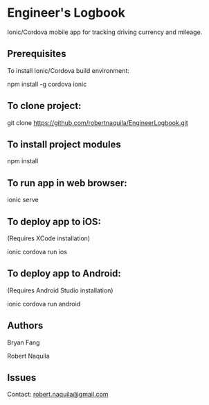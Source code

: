 
# Engineer's Logbook

Ionic/Cordova mobile app for tracking driving currency and mileage. 

## Prerequisites

To install Ionic/Cordova build environment:

npm install -g cordova ionic

## To clone project: 

git clone https://github.com/robertnaquila/EngineerLogbook.git

## To install project modules

npm install

## To run app in web browser:

ionic serve

## To deploy app to iOS:

(Requires XCode installation)

ionic cordova run ios

## To deploy app to Android:

(Requires Android Studio installation)

ionic cordova run android

## Authors

Bryan Fang

Robert Naquila

## Issues

Contact: robert.naquila@gmail.com
